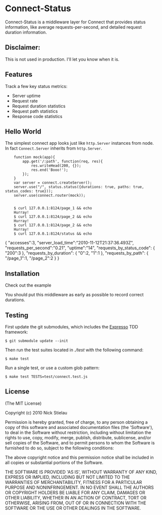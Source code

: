 # Connect-Status

Connect-Status is a middleware layer for Connect that provides status information, like average requests-per-second, and detailed request duration information.

## Disclaimer:

This is not used in production.  I'll let you know when it is.

## Features

Track a few key status metrics:

  * Server uptime
  * Request rate
  * Request duration statistics
  * Request path statistics
  * Response code statistics

## Hello World

The simplest connect app looks just like `http.Server` instances from node.  In fact `Connect.Server` inherits from `http.Server`.

        function mock(app){
            app.get('/:path', function(req, res){
                res.writeHead(200, {});
                res.end('Booo!');
            });
        }
        var server = connect.createServer();
        server.use("/", status.status({durations: true, paths: true, status_codes: true}));
        server.use(connect.router(mock));


        $ curl 127.0.0.1:8124/page_1 && echo
        Hurray!
        $ curl 127.0.0.1:8124/page_2 && echo
        Hurray!
        $ curl 127.0.0.1:8124/page_2 && echo
        Hurray!
        $ curl 127.0.0.1:8124/status && echo
{
    "accesses":3,
    "server_load_time":"2010-11-12T21:37:36.493Z",
    "requests_per_second":"0.21",
    "uptime":"14",
    "requests_by_status_code":
    {
        "200":3
    },
    "requests_by_duration":
    {
        "0":2,
        "1":1
    },
    "requests_by_path":
    {
        "/page_1":1,
        "/page_2":2
    }
}

## Installation

Check out the example

You should put this middleware as early as possible to record correct durations.

## Testing

First update the git submodules, which includes
the [Expresso](http://github.com/visionmedia/expresso) TDD
framework:

    $ git submodule update --init

Then run the test suites located in _./test_ with the following command:

    $ make test

Run a single test, or use a custom glob pattern:

    $ make test TESTS=test/connect.test.js

## License

(The MIT License)

Copyright (c) 2010 Nick Stielau

Permission is hereby granted, free of charge, to any person obtaining
a copy of this software and associated documentation files (the
'Software'), to deal in the Software without restriction, including
without limitation the rights to use, copy, modify, merge, publish,
distribute, sublicense, and/or sell copies of the Software, and to
permit persons to whom the Software is furnished to do so, subject to
the following conditions:

The above copyright notice and this permission notice shall be
included in all copies or substantial portions of the Software.

THE SOFTWARE IS PROVIDED 'AS IS', WITHOUT WARRANTY OF ANY KIND,
EXPRESS OR IMPLIED, INCLUDING BUT NOT LIMITED TO THE WARRANTIES OF
MERCHANTABILITY, FITNESS FOR A PARTICULAR PURPOSE AND NONINFRINGEMENT.
IN NO EVENT SHALL THE AUTHORS OR COPYRIGHT HOLDERS BE LIABLE FOR ANY
CLAIM, DAMAGES OR OTHER LIABILITY, WHETHER IN AN ACTION OF CONTRACT,
TORT OR OTHERWISE, ARISING FROM, OUT OF OR IN CONNECTION WITH THE
SOFTWARE OR THE USE OR OTHER DEALINGS IN THE SOFTWARE.